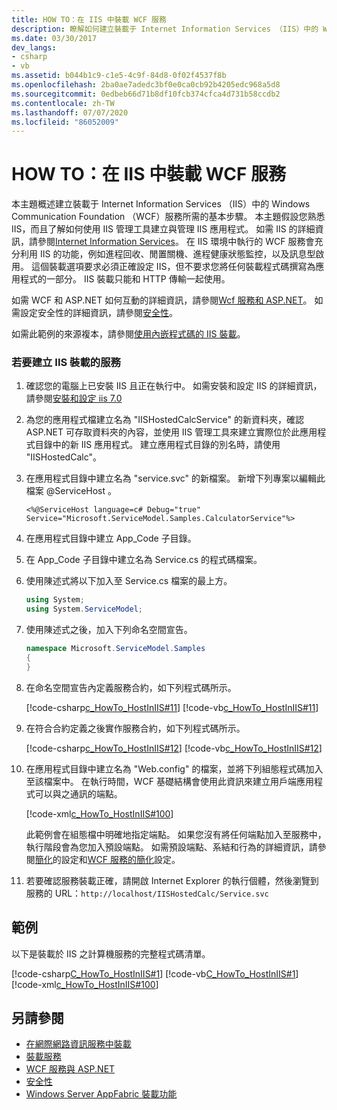 ```yaml
---
title: HOW TO：在 IIS 中裝載 WCF 服務
description: 瞭解如何建立裝載于 Internet Information Services （IIS）中的 WCF 服務。 IIS 裝載只能和 HTTP 傳輸一起使用。
ms.date: 03/30/2017
dev_langs:
- csharp
- vb
ms.assetid: b044b1c9-c1e5-4c9f-84d8-0f02f4537f8b
ms.openlocfilehash: 2ba0ae7adedc3bf0e0ca0cb92b4205edc968a5d8
ms.sourcegitcommit: 0edbeb66d71b8df10fcb374cfca4d731b58ccdb2
ms.contentlocale: zh-TW
ms.lasthandoff: 07/07/2020
ms.locfileid: "86052009"
---
```

# <a name="how-to-host-a-wcf-service-in-iis"></a>HOW TO：在 IIS 中裝載 WCF 服務
本主題概述建立裝載于 Internet Information Services （IIS）中的 Windows Communication Foundation （WCF）服務所需的基本步驟。 本主題假設您熟悉 IIS，而且了解如何使用 IIS 管理工具建立與管理 IIS 應用程式。 如需 IIS 的詳細資訊，請參閱[Internet Information Services](https://www.iis.net/)。 在 IIS 環境中執行的 WCF 服務會充分利用 IIS 的功能，例如進程回收、閒置關機、進程健康狀態監控，以及訊息型啟用。 這個裝載選項要求必須正確設定 IIS，但不要求您將任何裝載程式碼撰寫為應用程式的一部分。 IIS 裝載只能和 HTTP 傳輸一起使用。  
  
 如需 WCF 和 ASP.NET 如何互動的詳細資訊，請參閱[Wcf 服務和 ASP.NET](wcf-services-and-aspnet.md)。 如需設定安全性的詳細資訊，請參閱[安全性](security.md)。  
  
 如需此範例的來源複本，請參閱[使用內嵌程式碼的 IIS 裝載](../samples/iis-hosting-using-inline-code.md)。  
  
### <a name="to-create-a-service-hosted-by-iis"></a>若要建立 IIS 裝載的服務  
  
1. 確認您的電腦上已安裝 IIS 且正在執行中。 如需安裝和設定 IIS 的詳細資訊，請參閱[安裝和設定 iis 7.0](https://docs.microsoft.com/iis/install/installing-iis-7/installing-necessary-iis-components-on-windows-vista)  
  
2. 為您的應用程式檔建立名為 "IISHostedCalcService" 的新資料夾，確認 ASP.NET 可存取資料夾的內容，並使用 IIS 管理工具來建立實際位於此應用程式目錄中的新 IIS 應用程式。 建立應用程式目錄的別名時，請使用 "IISHostedCalc"。  
  
3. 在應用程式目錄中建立名為 "service.svc" 的新檔案。 新增下列專案以編輯此檔案 @ServiceHost 。  
  
   ```aspx-csharp
   <%@ServiceHost language=c# Debug="true" Service="Microsoft.ServiceModel.Samples.CalculatorService"%>
   ```  
  
4. 在應用程式目錄中建立 App_Code 子目錄。  
  
5. 在 App_Code 子目錄中建立名為 Service.cs 的程式碼檔案。  
  
6. 使用陳述式將以下加入至 Service.cs 檔案的最上方。  
  
    ```csharp  
    using System;  
    using System.ServiceModel;  
    ```  
  
7. 使用陳述式之後，加入下列命名空間宣告。  
  
    ```csharp  
    namespace Microsoft.ServiceModel.Samples  
    {  
    }  
    ```  
  
8. 在命名空間宣告內定義服務合約，如下列程式碼所示。  
  
     [!code-csharp[c_HowTo_HostInIIS#11](../../../../samples/snippets/csharp/VS_Snippets_CFX/c_howto_hostiniis/cs/source.cs#11)]
     [!code-vb[c_HowTo_HostInIIS#11](../../../../samples/snippets/visualbasic/VS_Snippets_CFX/c_howto_hostiniis/vb/source.vb#11)]  
  
9. 在符合合約定義之後實作服務合約，如下列程式碼所示。  
  
     [!code-csharp[c_HowTo_HostInIIS#12](../../../../samples/snippets/csharp/VS_Snippets_CFX/c_howto_hostiniis/cs/source.cs#12)]
     [!code-vb[c_HowTo_HostInIIS#12](../../../../samples/snippets/visualbasic/VS_Snippets_CFX/c_howto_hostiniis/vb/source.vb#12)]  
  
10. 在應用程式目錄中建立名為 "Web.config" 的檔案，並將下列組態程式碼加入至該檔案中。 在執行時間，WCF 基礎結構會使用此資訊來建立用戶端應用程式可以與之通訊的端點。  
  
     [!code-xml[c_HowTo_HostInIIS#100](../../../../samples/snippets/csharp/VS_Snippets_CFX/c_howto_hostiniis/common/web.config#100)]
  
     此範例會在組態檔中明確地指定端點。 如果您沒有將任何端點加入至服務中，執行階段會為您加入預設端點。 如需預設端點、系結和行為的詳細資訊，請參閱[簡化](../simplified-configuration.md)的設定和[WCF 服務的簡化](../samples/simplified-configuration-for-wcf-services.md)設定。  
  
11. 若要確認服務裝載正確，請開啟 Internet Explorer 的執行個體，然後瀏覽到服務的 URL：`http://localhost/IISHostedCalc/Service.svc`  
  
## <a name="example"></a>範例  
 以下是裝載於 IIS 之計算機服務的完整程式碼清單。  
  
 [!code-csharp[C_HowTo_HostInIIS#1](../../../../samples/snippets/csharp/VS_Snippets_CFX/c_howto_hostiniis/cs/source.cs#1)]
 [!code-vb[C_HowTo_HostInIIS#1](../../../../samples/snippets/visualbasic/VS_Snippets_CFX/c_howto_hostiniis/vb/source.vb#1)]
 [!code-xml[c_HowTo_HostInIIS#100](../../../../samples/snippets/csharp/VS_Snippets_CFX/c_howto_hostiniis/common/web.config#100)]  
  
## <a name="see-also"></a>另請參閱

- [在網際網路資訊服務中裝載](hosting-in-internet-information-services.md)
- [裝載服務](../hosting-services.md)
- [WCF 服務與 ASP.NET](wcf-services-and-aspnet.md)
- [安全性](security.md)
- [Windows Server AppFabric 裝載功能](https://docs.microsoft.com/previous-versions/appfabric/ee677189(v=azure.10))
